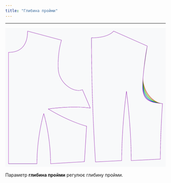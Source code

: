 ```yaml
---
title: "Глибина пройми"
---
```


***

![Вплив параметра глибини пройми на лекало](sample.png)

Параметр **глибина пройми** регулює глибину пройми.




